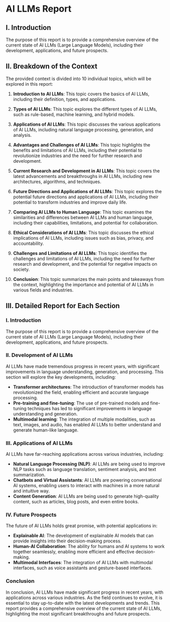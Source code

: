 # AI LLMs Report

## I. Introduction

The purpose of this report is to provide a comprehensive overview of the current state of AI LLMs (Large Language Models), including their development, applications, and future prospects.

## II. Breakdown of the Context

The provided context is divided into 10 individual topics, which will be explored in this report:

1. **Introduction to AI LLMs**: This topic covers the basics of AI LLMs, including their definition, types, and applications.

2. **Types of AI LLMs**: This topic explores the different types of AI LLMs, such as rule-based, machine learning, and hybrid models.

3. **Applications of AI LLMs**: This topic discusses the various applications of AI LLMs, including natural language processing, generation, and analysis.

4. **Advantages and Challenges of AI LLMs**: This topic highlights the benefits and limitations of AI LLMs, including their potential to revolutionize industries and the need for further research and development.

5. **Current Research and Development in AI LLMs**: This topic covers the latest advancements and breakthroughs in AI LLMs, including new architectures, algorithms, and techniques.

6. **Future Directions and Applications of AI LLMs**: This topic explores the potential future directions and applications of AI LLMs, including their potential to transform industries and improve daily life.

7. **Comparing AI LLMs to Human Language**: This topic examines the similarities and differences between AI LLMs and human language, including their capabilities, limitations, and potential for collaboration.

8. **Ethical Considerations of AI LLMs**: This topic discusses the ethical implications of AI LLMs, including issues such as bias, privacy, and accountability.

9. **Challenges and Limitations of AI LLMs**: This topic identifies the challenges and limitations of AI LLMs, including the need for further research and development, and the potential for negative impacts on society.

10. **Conclusion**: This topic summarizes the main points and takeaways from the context, highlighting the importance and potential of AI LLMs in various fields and industries.

## III. Detailed Report for Each Section

### I. Introduction

The purpose of this report is to provide a comprehensive overview of the current state of AI LLMs (Large Language Models), including their development, applications, and future prospects.

### II. Development of AI LLMs

AI LLMs have made tremendous progress in recent years, with significant improvements in language understanding, generation, and processing. This section will explore the key developments, including:

* **Transformer architectures**: The introduction of transformer models has revolutionized the field, enabling efficient and accurate language processing.
* **Pre-training and fine-tuning**: The use of pre-trained models and fine-tuning techniques has led to significant improvements in language understanding and generation.
* **Multimodal learning**: The integration of multiple modalities, such as text, images, and audio, has enabled AI LLMs to better understand and generate human-like language.

### III. Applications of AI LLMs

AI LLMs have far-reaching applications across various industries, including:

* **Natural Language Processing (NLP)**: AI LLMs are being used to improve NLP tasks such as language translation, sentiment analysis, and text summarization.
* **Chatbots and Virtual Assistants**: AI LLMs are powering conversational AI systems, enabling users to interact with machines in a more natural and intuitive way.
* **Content Generation**: AI LLMs are being used to generate high-quality content, such as articles, blog posts, and even entire books.

### IV. Future Prospects

The future of AI LLMs holds great promise, with potential applications in:

* **Explainable AI**: The development of explainable AI models that can provide insights into their decision-making process.
* **Human-AI Collaboration**: The ability for humans and AI systems to work together seamlessly, enabling more efficient and effective decision-making.
* **Multimodal Interfaces**: The integration of AI LLMs with multimodal interfaces, such as voice assistants and gesture-based interfaces.

### Conclusion

In conclusion, AI LLMs have made significant progress in recent years, with applications across various industries. As the field continues to evolve, it is essential to stay up-to-date with the latest developments and trends. This report provides a comprehensive overview of the current state of AI LLMs, highlighting the most significant breakthroughs and future prospects.